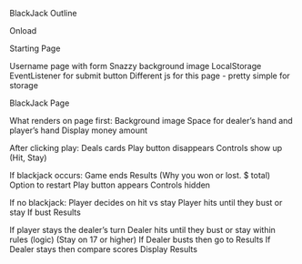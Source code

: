 BlackJack Outline


Onload

Starting Page

Username page with form
Snazzy background image
LocalStorage
EventListener for submit button
Different js for this page - pretty simple for storage 

BlackJack Page

What renders on page first:
Background image
Space for dealer’s hand and player’s hand
Display money amount

After clicking play:
Deals cards
Play button disappears
Controls show up (Hit, Stay)

If blackjack occurs:
Game ends
Results (Why you won or lost. $ total)
Option to restart
Play button appears
Controls hidden

If no blackjack:
Player decides on hit vs stay
Player hits until they bust or stay
If bust Results

If player stays the dealer’s turn
Dealer hits until they bust or stay within rules (logic) (Stay on 17 or higher)
If Dealer busts then go to Results
If Dealer stays then compare scores
Display Results
